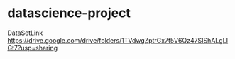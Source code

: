 # datascience-project

DataSetLink
https://drive.google.com/drive/folders/1TVdwgZptrGx7t5V6Qz47SIShALgLIGt7?usp=sharing
